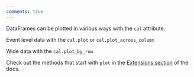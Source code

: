 ```yaml
---
comments: true
---
```

DataFrames can be plotted in various ways with the `cal` attribute.


Event level data with the `cal.plot` or `cal.plot_across_column`

Wide data with the `cal.plot_by_row`

Check out the methods that start with `plot` in the [Extensions section](./../../modules/extensions.md) of the docs.
